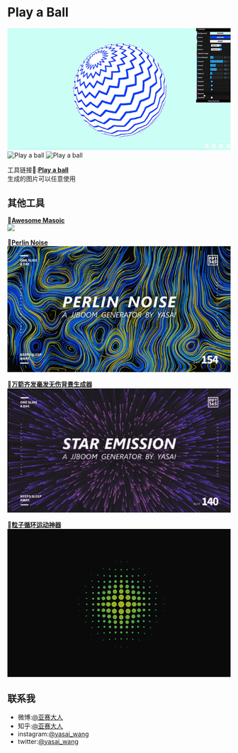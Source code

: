 # Play a Ball

![Play a ball](https://github.com/wangyasai/Play-a-ball/blob/gh-pages/image/1.gif)
![Play a ball](https://github.com/wangyasai/Play-a-ball/blob/gh-pages/image/2.gif)
![Play a ball](https://github.com/wangyasai/Play-a-ball/blob/gh-pages/image/3.gif)

工具链接🔗:[**Play a ball**](https://wangyasai.github.io/Play-a-ball/)   
生成的图片可以任意使用

      
      
        
     

## 其他工具
🔗[**Awesome Masoic**](https://wangyasai.github.io/Awesome-Mosaic/)     
![](https://github.com/wangyasai/Play-a-ball/blob/gh-pages/image/mosaic.gif)
      

🔗[**Perlin Noise**](https://wangyasai.github.io/Perlin-Noise/)    
![](https://github.com/wangyasai/Play-a-ball/blob/gh-pages/image/perlinnoise.jpg)
            

🔗[**万箭齐发毫发无伤背景生成器**](https://wangyasai.github.io/Stars-Emmision/ )  
![](https://github.com/wangyasai/Play-a-ball/blob/gh-pages/image/star.gif)
          

🔗[**粒子循环运动神器**](https://wangyasai.github.io/Particles-Emission/)  
![](https://github.com/wangyasai/Play-a-ball/blob/gh-pages/image/particles.gif)

      
      
        
     

## 联系我
+ 微博:[@亚赛大人](https://weibo.com/psaiaevegas/home?topnav=1&wvr=6)
+ 知乎:[@亚赛大人](https://www.zhihu.com/people/wang-ya-sai/activities)
+ instagram:[@yasai_wang](https://www.instagram.com/yasaisai/)
+ twitter:[@yasai_wang](https://twitter.com/yasai_wang)





